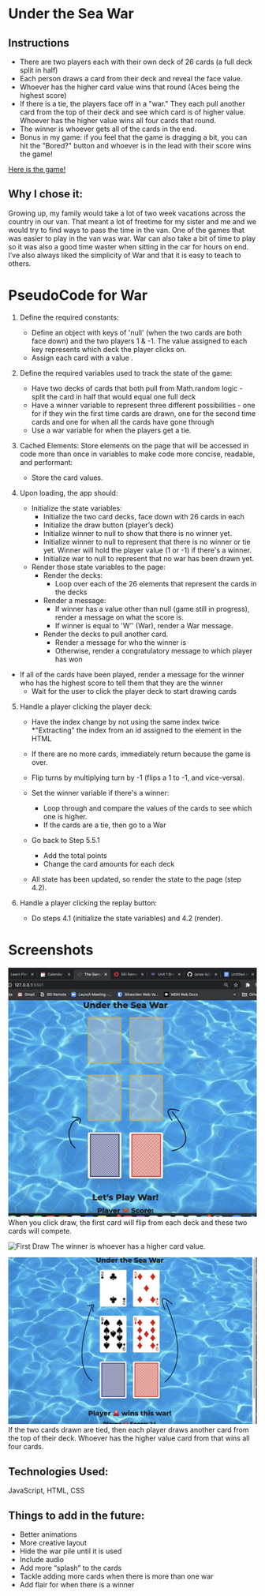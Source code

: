 
# Under the Sea War

## Instructions
* There are two players each with their own deck of 26 cards (a full deck split in half)
* Each person draws a card from their deck and reveal the face value.
* Whoever has the higher card value wins that round (Aces being the highest score)
* If there is a tie, the players face off in a "war."  They each pull another card from the top of their deck and see which card is of higher value.  Whoever has the higher value wins all four cards that round.
* The winner is whoever gets all of the cards in the end.
* Bonus in my game: if you feel that the game is dragging a bit, you can hit the "Bored?" button and whoever is in the lead with their score wins the game!

[Here is the game!](http://war-game_jb.surge.sh/)

## Why I chose it:
Growing up, my family would take a lot of two week vacations across the country in our van.  That meant a lot of freetime for my sister and me and we would try to find ways to pass the time in the van.  One of the games that was easier to play in the van was war.  War can also take a bit of time to play so it was also a good time waster when sitting in the car for hours on end. I’ve also always liked the simplicity of War and that it is easy to teach to others.

# PseudoCode for War

1) Define the required constants:
    * Define an object with keys of 'null' (when the two cards are both face down) and the two players 1 & -1. The value assigned to each key represents which deck the player clicks on.
    * Assign each card with a value .  

2) Define the required variables used to track the state of the game:
   * Have two decks of cards that both pull from Math.random logic - split the card in half that would equal one full deck   
    * Have a winner variable to represent three different possibilities - one for if they win the first time cards are drawn, one for the second time cards and one for when all the cards have gone through
    * Use a war variable for when the players get a tie.

3) Cached Elements: Store elements on the page that will be accessed in code more than once in variables to make code more concise, readable, and performant:
    * Store the card values.

4) Upon loading, the app should:
    * Initialize the state variables:
        * Initialize the two card decks, face down with 26 cards in each
        * Initialize the draw button (player’s deck)
        * Initialize winner to null to show that there is no winner yet. 	
        * Initialize winner to null to represent that there is no winner or tie yet. Winner will hold the player value (1 or -1) if there's a winner. 
        * Initialize war to null to represent that no war has been drawn yet.
    * Render those state variables to the page:
        * Render the decks:
            * Loop over each of the 26 elements that represent the cards in the decks
        * Render a message:
            * If winner has a value other than null (game still in progress), render a message on what the score is.
            * If winner is equal to 'W’' (War), render a War message.
		* Render the decks to pull another card.
			* Render a message for who the winner is
            * Otherwise, render a congratulatory message to which player has won
* If all of the cards have been played, render a message for the winner who has the highest score to tell them that they are the winner
    * Wait for the user to click the player deck to start drawing cards

5) Handle a player clicking the player deck:
    * Have the index change by not using the same index twice
        *"Extracting" the index from an id assigned to the element in the HTML
     
    * If there are no more cards, immediately return because the game is over.
    * Flip turns by multiplying turn by -1 (flips a 1 to -1, and vice-versa).
    * Set the winner variable if there's a winner:
        * Loop through and compare the values of the cards to see which one is higher.
        * If the cards are a tie, then go to a War
	* Go back to Step 5.5.1
        * Add the total points 
        * Change the card amounts for each deck 
    * All state has been updated, so render the state to the page (step 4.2).
        

6) Handle a player clicking the replay button:
    * Do steps 4.1 (initialize the state variables) and 4.2 (render).

# Screenshots

![Getting Started](Getting%20Started.png)
When you click draw, the first card will flip from each deck and these two cards will compete.

![First Draw](FirstCard.png)
The winner is whoever has a higher card value.  

![War](War.png)
If the two cards drawn are tied, then each player draws another card from the top of their deck.  Whoever has the higher value card from that wins all four cards.

## Technologies Used:

JavaScript, HTML, CSS

## Things to add in the future:

* Better animations
* More creative layout
* Hide the war pile until it is used
* Include audio
* Add more “splash” to the cards
* Tackle adding more cards when there is more than one war
* Add flair for when there is a winner


